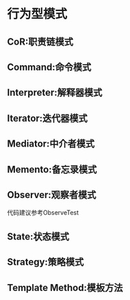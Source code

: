 # 行为型模式
## CoR:职责链模式
## Command:命令模式
## Interpreter:解释器模式
## Iterator:迭代器模式
## Mediator:中介者模式
## Memento:备忘录模式
## Observer:观察者模式  
代码建议参考ObserveTest
## State:状态模式
## Strategy:策略模式
## Template Method:模板方法
